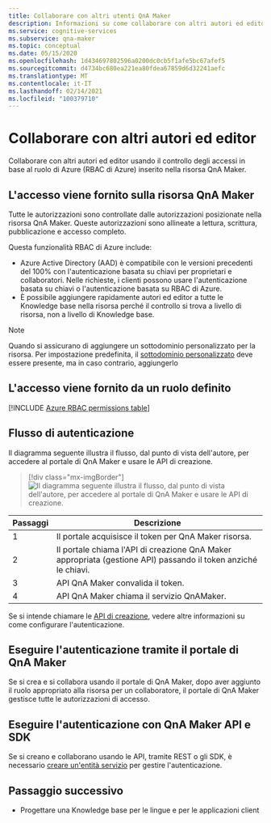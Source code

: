 ```yaml
---
title: Collaborare con altri utenti QnA Maker
description: Informazioni su come collaborare con altri autori ed editor usando il controllo degli accessi in base al ruolo di Azure.
ms.service: cognitive-services
ms.subservice: qna-maker
ms.topic: conceptual
ms.date: 05/15/2020
ms.openlocfilehash: 1d434697802596a0200dc0cb5f1afe5bc67afef5
ms.sourcegitcommit: d4734bc680ea221ea80fdea67859d6d32241aefc
ms.translationtype: MT
ms.contentlocale: it-IT
ms.lasthandoff: 02/14/2021
ms.locfileid: "100379710"
---
```

# <a name="collaborate-with-other-authors-and-editors"></a>Collaborare con altri autori ed editor

Collaborare con altri autori ed editor usando il controllo degli accessi in base al ruolo di Azure (RBAC di Azure) inserito nella risorsa QnA Maker.

## <a name="access-is-provided-on-the-qna-maker-resource"></a>L'accesso viene fornito sulla risorsa QnA Maker

Tutte le autorizzazioni sono controllate dalle autorizzazioni posizionate nella risorsa QnA Maker. Queste autorizzazioni sono allineate a lettura, scrittura, pubblicazione e accesso completo.

Questa funzionalità RBAC di Azure include:
* Azure Active Directory (AAD) è compatibile con le versioni precedenti del 100% con l'autenticazione basata su chiavi per proprietari e collaboratori. Nelle richieste, i clienti possono usare l'autenticazione basata su chiavi o l'autenticazione basata su RBAC di Azure.
* È possibile aggiungere rapidamente autori ed editor a tutte le Knowledge base nella risorsa perché il controllo si trova a livello di risorsa, non a livello di Knowledge base.

> [!NOTE]
> Quando si assicurano di aggiungere un sottodominio personalizzato per la risorsa. Per impostazione predefinita, il [sottodominio personalizzato](https://docs.microsoft.com/azure/cognitive-services/cognitive-services-custom-subdomains) deve essere presente, ma in caso contrario, aggiungerlo

## <a name="access-is-provided-by-a-defined-role"></a>L'accesso viene fornito da un ruolo definito

[!INCLUDE [Azure RBAC permissions table](../includes/role-based-access-control.md)]

## <a name="authentication-flow"></a>Flusso di autenticazione

Il diagramma seguente illustra il flusso, dal punto di vista dell'autore, per accedere al portale di QnA Maker e usare le API di creazione.

> [!div class="mx-imgBorder"]
> ![Il diagramma seguente illustra il flusso, dal punto di vista dell'autore, per accedere al portale di QnA Maker e usare le API di creazione.](../media/qnamaker-how-to-collaborate-knowledge-base/rbac-flow-from-portal-to-service.png)

|Passaggi|Descrizione|
|--|--|
|1|Il portale acquisisce il token per QnA Maker risorsa.|
|2|Il portale chiama l'API di creazione QnA Maker appropriata (gestione API) passando il token anziché le chiavi.|
|3|API QnA Maker convalida il token.|
|4 |API QnA Maker chiama il servizio QnAMaker.|

Se si intende chiamare le [API di creazione](../index.yml), vedere altre informazioni su come configurare l'autenticazione.

## <a name="authenticate-by-qna-maker-portal"></a>Eseguire l'autenticazione tramite il portale di QnA Maker

Se si crea e si collabora usando il portale di QnA Maker, dopo aver aggiunto il ruolo appropriato alla risorsa per un collaboratore, il portale di QnA Maker gestisce tutte le autorizzazioni di accesso.

## <a name="authenticate-by-qna-maker-apis-and-sdks"></a>Eseguire l'autenticazione con QnA Maker API e SDK

Se si creano e collaborano usando le API, tramite REST o gli SDK, è necessario [creare un'entità servizio](../../authentication.md#assign-a-role-to-a-service-principal) per gestire l'autenticazione.

## <a name="next-step"></a>Passaggio successivo

* Progettare una Knowledge base per le lingue e per le applicazioni client
